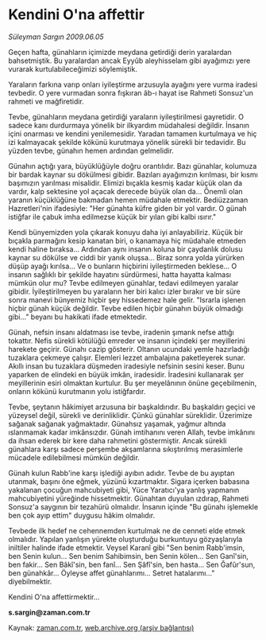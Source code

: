 # Kendini O'na affettir

*Süleyman Sargın 2009.06.05*

<tr><td class="metin" colspan="2" style="padding-top: 20px; padding-left: 5px; padding-right: 10px;">Geçen hafta, günahların içimizde meydana getirdiği derin yaralardan bahsetmiştik. Bu yaralardan ancak Eyyûb aleyhisselam gibi ayağımızı yere vurarak kurtulabileceğimizi söylemiştik.</td></tr><tr><td class="metin" colspan="2" style="padding-top: 20px; padding-left: 5px; padding-right: 10px;"><p>Yaraların farkına varıp onları iyileştirme arzusuyla ayağını yere vurma iradesi tevbedir. O yere vurmadan sonra fışkıran âb-ı hayat ise Rahmeti Sonsuz'un rahmeti ve mağfiretidir.
<p> Tevbe, günahların meydana getirdiği yaraların iyileştirilmesi gayretidir. O sadece kanı durdurmaya yönelik bir ilkyardım müdahalesi değildir. İnsanın içini onarması ve kendini yenilemesidir. Yaradan tamamen kurtulmaya ve hiç izi kalmayacak şekilde kökünü kurutmaya yönelik sürekli bir tedavidir. Bu yüzden tevbe, günahın hemen ardından gelmelidir.
<p> Günahın açtığı yara, büyüklüğüyle doğru orantılıdır. Bazı günahlar, kolumuza bir bardak kaynar su dökülmesi gibidir. Bazıları ayağımızın kırılması, bir kısmı başımızın yarılması misalidir. Elimizi bıçakla kesmiş kadar küçük olan da vardır, kalp sektesine yol açacak derecede büyük olan da... Önemli olan yaranın küçüklüğüne bakmadan hemen müdahale etmektir. Bediüzzaman Hazretleri'nin ifadesiyle: "Her günahta küfre giden bir yol vardır. O günah istiğfar ile çabuk imha edilmezse küçük bir yılan gibi kalbi ısırır."
<p>Kendi bünyemizden yola çıkarak konuyu daha iyi anlayabiliriz. Küçük bir bıçakla parmağını kesip kanatan biri, o kanamaya hiç müdahale etmeden kendi haline bıraksa... Ardından aynı insanın koluna bir çaydanlık dolusu kaynar su dökülse ve ciddi bir yanık oluşsa... Biraz sonra yolda yürürken düşüp ayağı kırılsa... Ve o bunların hiçbirini iyileştirmeden beklese... O insanın sağlıklı bir şekilde hayatını sürdürmesi, hatta hayatta kalması mümkün olur mu? Tevbe edilmeyen günahlar, tedavi edilmeyen yaralar gibidir. İyileştirilmeyen bu yaraların her biri kalıcı izler bırakır ve bir süre sonra manevi bünyemiz hiçbir şey hissedemez hale gelir. "Israrla işlenen hiçbir günah küçük değildir. Tevbe edilen hiçbir günahın büyük olmadığı gibi..." beyanı bu hakikati ifade etmektedir.
<p>Günah, nefsin insanı aldatması ise tevbe, iradenin şımarık nefse attığı tokattır. Nefis sürekli kötülüğü emreder ve insanın içindeki şer meyillerini harekete geçirir. Günahı cazip gösterir. Oltanın ucundaki yemle hazırladığı tuzaklara çekmeye çalışır. Elemleri lezzet ambalajına paketleyerek sunar. Akıllı insan bu tuzaklara düşmeden iradesiyle nefsinin sesini keser. Bunu yaparken de elindeki en büyük imkân, iradesidir. İradesini kullanarak şer meyillerinin esiri olmaktan kurtulur. Bu şer meyelânının önüne geçebilmenin, onların kökünü kurutmanın yolu istiğfardır.
<p>Tevbe, şeytanın hâkimiyet arzusuna bir başkaldırıdır. Bu başkaldırı geçici ve yüzeysel değil, sürekli ve derinliklidir. Çünkü günahlar süreklidir. Üzerimize sağanak sağanak yağmaktadır. Günahsız yaşamak, yağmur altında ıslanmamak kadar imkânsızdır. Günah imtihanını veren Allah, tevbe imkânını da ihsan ederek bir kere daha rahmetini göstermiştir. Ancak sürekli günahlara karşı sadece perşembe akşamlarına sıkıştırılmış merasimlerle mücadele edilebilmesi mümkün değildir.
<p>Günah kulun Rabb'ine karşı işlediği ayıbın adıdır. Tevbe de bu ayıptan utanmak, başını öne eğmek, yüzünü kızartmaktır. Sigara içerken babasına yakalanan çocuğun mahcubiyeti gibi, Yüce Yaratıcı'ya yanlış yapmanın mahcubiyetini yüreğinde hissetmektir. Günahtan duyulan ızdırap, Rahmeti Sonsuz'a saygının bir tezahürü olmalıdır. İnsanın içinde "Bu günahı işlemekle ben çok ayıp ettim" duygusu hâkim olmalıdır.
<p>Tevbede ilk hedef ne cehennemden kurtulmak ne de cenneti elde etmek olmalıdır. Yapılan yanlışın yürekte oluşturduğu burkuntuyu gözyaşlarıyla iniltiler halinde ifade etmektir. Veysel Karanî gibi "Sen benim Rabb'imsin, ben Senin kulun... Sen benim Sahibimsin, ben Senin kölen... Sen Ganî'sin, ben fakir... Sen Bâkî'sin, ben fanî... Sen Şâfî'sin, ben hasta... Sen Ğafûr'sun, ben günahkâr... Öyleyse affet günahlarımı... Setret hatalarımı..." diyebilmektir.
<p> Kendini O'na affettirmektir...
<p><b>s.sargin@zaman.com.tr</b><br/></p></p></p></p></p></p></p></p></p></p></td></tr>

Kaynak: [zaman.com.tr](http://zaman.com.tr/yazar.do?yazino=855237), [web.archive.org (arşiv bağlantısı)](http://web.archive.org/web/20090804154919/http://www.zaman.com.tr:80/yazar.do?yazino=855237)
